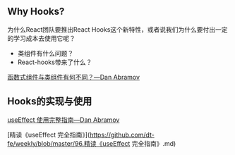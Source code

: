 ## Why Hooks?

为什么React团队要推出React Hooks这个新特性，或者说我们为什么要付出一定的学习成本去使用它呢？

- 类组件有什么问题？
- React-hooks带来了什么？

[函数式组件与类组件有何不同？—Dan Abramov](https://overreacted.io/zh-hans/how-are-function-components-different-from-classes/)

## Hooks的实现与使用

[useEffect 使用完整指南—Dan Abramov](https://overreacted.io/zh-hans/a-complete-guide-to-useeffect/)

[精读《useEffect 完全指南》](https://github.com/dt-fe/weekly/blob/master/96.精读《useEffect 完全指南》.md)

